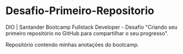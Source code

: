 # Desafio-Primeiro-Repositorio
DIO | Santander Bootcamp Fullstack Developer - Desafio "Criando seu primeiro repositório no GitHub para compartilhar o seu progresso".

Repositório contendo minhas anotações do bootcamp.
